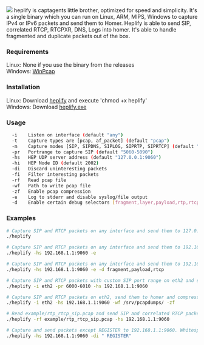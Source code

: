 <img src="https://user-images.githubusercontent.com/20154956/33374900-42c9253a-d508-11e7-8a9e-ea73a515a514.png">  
heplify is captagents little brother, optimized for speed and simplicity. It's a single binary which you can run 
on Linux, ARM, MIPS, Windows to capture IPv4 or IPv6 packets and send them to Homer. Heplify is able to send 
SIP, correlated RTCP, RTCPXR, DNS, Logs into homer. 
It's able to handle fragmented and duplicate packets out of the box.  

### Requirements
Linux: None if you use the binary from the releases  
Windows: [WinPcap](https://www.winpcap.org/install/default.htm)  

### Installation
Linux: Download [heplify](https://github.com/sipcapture/heplify/releases) and execute 'chmod +x heplify'  
Windows: Download [heplify.exe](https://github.com/sipcapture/heplify/releases)  

### Usage
```bash
  -i    Listen on interface (default "any")
  -t    Capture types are [pcap, af_packet] (default "pcap")
  -m    Capture modes [SIP, SIPDNS, SIPLOG, SIPRTP, SIPRTCP] (default "SIPRTCP")
  -pr   Portrange to capture SIP (default "5060-5090")
  -hs   HEP UDP server address (default "127.0.0.1:9060")
  -hi   HEP Node ID (default 2002)
  -di   Discard uninteresting packets
  -fi   Filter interesting packets
  -rf   Read pcap file
  -wf   Path to write pcap file
  -zf   Enable pcap compression
  -e    Log to stderr and disable syslog/file output
  -d    Enable certain debug selectors [fragment,layer,payload,rtp,rtcp,sdp]
```

### Examples
```bash
# Capture SIP and RTCP packets on any interface and send them to 127.0.0.1:9060
./heplify

# Capture SIP and RTCP packets on any interface and send them to 192.168.1.1:9060. Print info to stdout
./heplify -hs 192.168.1.1:9060 -e

# Capture SIP and RTCP packets on any interface and send them to 192.168.1.1:9060. Print debug selectors
./heplify -hs 192.168.1.1:9060 -e -d fragment,payload,rtcp

# Capture SIP and RTCP packets with custom SIP port range on eth2 and send them to 192.168.1.1:9060
./heplify -i eth2 -pr 6000-6010 -hs 192.168.1.1:9060

# Capture SIP and RTCP packets on eth2, send them to homer and compressed to /srv/pcapdumps/
./heplify -i eth2 -hs 192.168.1.1:9060 -wf /srv/pcapdumps/ -zf

# Read example/rtp_rtcp_sip.pcap and send SIP and correlated RTCP packets to 192.168.1.1:9060
./heplify -rf example/rtp_rtcp_sip.pcap -hs 192.168.1.1:9060

# Capture and send packets except REGISTER to 192.168.1.1:9060. Whitespace is needed as we look at the CSeq
./heplify -hs 192.168.1.1:9060 -di " REGISTER"

```
